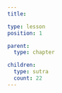 ```yaml
---
title:

type: lesson
position: 1

parent:
  type: chapter

children:
  type: sutra
  count: 22
---
```

